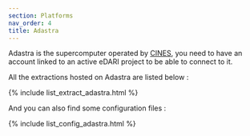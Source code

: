```yaml
---
section: Platforms
nav_order: 4
title: Adastra
---
```


Adastra is the supercomputer operated by [CINES](https://www.cines.fr/), you need to have an account linked to an active eDARI project to be able to connect to it.

All the extractions hosted on Adastra are listed below :

{% include list_extract_adastra.html %}


And you can also find some configuration files :

{% include list_config_adastra.html %}


